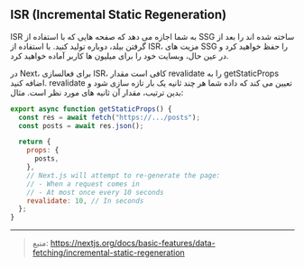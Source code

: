 ## ISR (Incremental Static Regeneration)

ISR به شما اجازه می دهد که صفحه هایی که با استفاده از SSG ساخته شده اند را بعد از گرفتن بیلد، دوباره تولید کنید. با استفاده از ISR، مزیت های SSG را حفظ خواهید کرد و در عین حال، وبسایت خود را برای میلیون ها کاربر آماده خواهید کرد.

در Next، برای فعالسازی ISR، کافی است مقدار revalidate را به getStaticProps اضافه کنید.
revalidate تعیین می کند که داده شما هر چند ثانیه یک بار تازه سازی شود و بدین ترتیب، مقدار آن ثانیه های مورد نظر است.
مثال:

```javascript
export async function getStaticProps() {
  const res = await fetch("https://.../posts");
  const posts = await res.json();

  return {
    props: {
      posts,
    },
    // Next.js will attempt to re-generate the page:
    // - When a request comes in
    // - At most once every 10 seconds
    revalidate: 10, // In seconds
  };
}
```

---

> منبع: https://nextjs.org/docs/basic-features/data-fetching/incremental-static-regeneration
